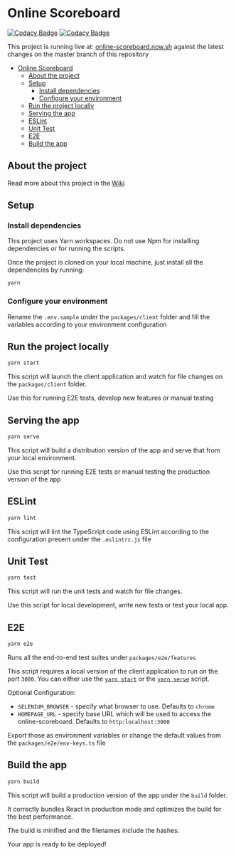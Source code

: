# Online Scoreboard

[![Codacy Badge](https://api.codacy.com/project/badge/Grade/d2700d18225345bd95c9ca74616db080)](https://www.codacy.com/manual/andreasonny83/online-scoreboard?utm_source=github.com&amp;utm_medium=referral&amp;utm_content=Online-Scoreboard/online-scoreboard&amp;utm_campaign=Badge_Grade)
[![Codacy Badge](https://api.codacy.com/project/badge/Coverage/d2700d18225345bd95c9ca74616db080)](https://www.codacy.com/manual/andreasonny83/online-scoreboard?utm_source=github.com&utm_medium=referral&utm_content=Online-Scoreboard/online-scoreboard&utm_campaign=Badge_Coverage)

This project is running live at: [online-scoreboard.now.sh](https://online-scoreboard.now.sh)
against the latest changes on the master branch of this repository

- [Online Scoreboard](#online-scoreboard)
  - [About the project](#about-the-project)
  - [Setup](#setup)
    - [Install dependencies](#install-dependencies)
    - [Configure your environment](#configure-your-environment)
  - [Run the project locally](#run-the-project-locally)
  - [Serving the app](#serving-the-app)
  - [ESLint](#eslint)
  - [Unit Test](#unit-test)
  - [E2E](#e2e)
  - [Build the app](#build-the-app)

## About the project

Read more about this project in the [Wiki](https://github.com/Online-Scoreboard/online-scoreboard/wiki)

## Setup

### Install dependencies

This project uses Yarn workspaces. Do not use Npm for installing dependencies or for running the scripts.

Once the project is cloned on your local machine, just install all the dependencies by running:

```sh
yarn
```

### Configure your environment

Rename the `.env.sample` under the `packages/client` folder and fill the variables
according to your environment configuration

## Run the project locally

```sh
yarn start
```

This script will launch the client application and watch for file changes on the `packages/client` folder.

Use this for running E2E tests, develop new features or manual testing

## Serving the app

```sh
yarn serve
```

This script will build a distribution version of the app and serve that from your local environment.

Use this script for running E2E tests or manual testing the production version of the app

## ESLint

```sh
yarn lint
```

This script will lint the TypeScript code using ESLint according to the configuration present
under the `.eslintrc.js` file

## Unit Test

```sh
yarn test
```

This script will run the unit tests and watch for file changes.

Use this script for local development, write new tests or test your local app.

## E2E

```sh
yarn e2e
```

Runs all the end-to-end test suites under `packages/e2e/features`

This script requires a local version of the client application to run on the port `3000`.
You can either use the [`yarn start`](#run-the-project-locally) or the [`yarn serve`](#serving-the-app) script.

Optional Configuration:
 - `SELENIUM_BROWSER` - specify what browser to use. Defaults to `chrome`
 - `HOMEPAGE_URL` - specify base URL which will be used to access the online-scoreboard. Defaults to `http:localhost:3000`

Export those as environment variables or change the default values from the `packages/e2e/env-keys.ts` file


## Build the app

```sh
yarn build
```

This script will build a production version of the app under the `build` folder.

It correctly bundles React in production mode and optimizes the build for the best performance.

The build is minified and the filenames include the hashes.

Your app is ready to be deployed!
